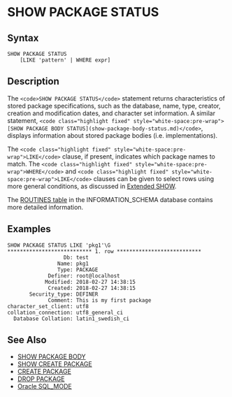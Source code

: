 
# SHOW PACKAGE STATUS

## Syntax


```
SHOW PACKAGE STATUS
    [LIKE 'pattern' | WHERE expr]
```


## Description


The `<code>SHOW PACKAGE STATUS</code>` statement returns characteristics of stored package specifications, such as the database, name, type, creator, creation and modification dates, and character set information. A similar statement, `<code class="highlight fixed" style="white-space:pre-wrap">[SHOW PACKAGE BODY STATUS](show-package-body-status.md)</code>`, displays information about stored package bodies (i.e. implementations).


The `<code class="highlight fixed" style="white-space:pre-wrap">LIKE</code>` clause, if present, indicates which package names to match. The `<code class="highlight fixed" style="white-space:pre-wrap">WHERE</code>` and `<code class="highlight fixed" style="white-space:pre-wrap">LIKE</code>` clauses can be given to select rows using more general conditions, as discussed in [Extended SHOW](extended-show.md).


The [ROUTINES table](../system-tables/information-schema/information-schema-tables/information-schema-routines-table.md) in the INFORMATION_SCHEMA database contains more detailed information.


## Examples


```
SHOW PACKAGE STATUS LIKE 'pkg1'\G
*************************** 1. row ***************************
                  Db: test
                Name: pkg1
                Type: PACKAGE
             Definer: root@localhost
            Modified: 2018-02-27 14:38:15
             Created: 2018-02-27 14:38:15
       Security_type: DEFINER
             Comment: This is my first package
character_set_client: utf8
collation_connection: utf8_general_ci
  Database Collation: latin1_swedish_ci
```

## See Also


* [SHOW PACKAGE BODY](show-package-body-status.md)
* [SHOW CREATE PACKAGE](show-create-package.md)
* [CREATE PACKAGE](../../data-definition/create/create-package-body.md)
* [DROP PACKAGE](../../data-definition/drop/drop-package-body.md)
* [Oracle SQL_MODE](../../../../../../release-notes/mariadb-community-server/compatibility-and-differences/sql_modeoracle.md)

